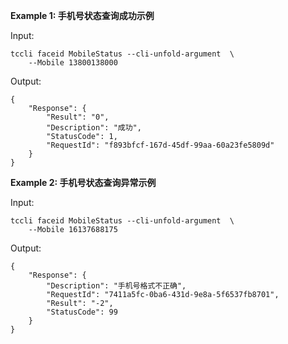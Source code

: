 **Example 1: 手机号状态查询成功示例**



Input: 

```
tccli faceid MobileStatus --cli-unfold-argument  \
    --Mobile 13800138000
```

Output: 
```
{
    "Response": {
        "Result": "0",
        "Description": "成功",
        "StatusCode": 1,
        "RequestId": "f893bfcf-167d-45df-99aa-60a23fe5809d"
    }
}
```

**Example 2: 手机号状态查询异常示例**



Input: 

```
tccli faceid MobileStatus --cli-unfold-argument  \
    --Mobile 16137688175
```

Output: 
```
{
    "Response": {
        "Description": "手机号格式不正确",
        "RequestId": "7411a5fc-0ba6-431d-9e8a-5f6537fb8701",
        "Result": "-2",
        "StatusCode": 99
    }
}
```

